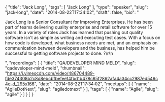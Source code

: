 {
  "title": "Jack Long",
  "tags": [
    "Jack Long"
  ],
  "type": "speaker",
  "slug": "jack-long",
  "date": "2014-08-22T17:34:02",
  "draft": false,
  "bio": "<p>Jack Long is a Senior Consultant for Improving Enterprises. He has been part of teams delivering quality enterprise and retail software for over 15 years. In a variety of roles Jack has learned that pushing out quality software isn't as simple as writing and executing test cases. With a focus on how code is developed, what business needs are met, and an emphasis on communication between developers and the business, has helped him be successful to getting software projects to done. ?\r\n</p>",
  "recordings": [
    {
      "title": "QA/DEVELOPER MIND MELD",
      "slug": "qadeveloper-mind-meld",
      "thumbnail": "https://i.vimeocdn.com/video/486704489-fde374308b2c8d8ebcbfbefee14fbd1b478c85f2862afa4a34cc2987ed549c4e-d_295x166",
      "date": "2014-08-22T17:34:02",
      "meetups": [
        {
          "name": "AgileDotNext",
          "slug": "agiledotnext"
        }
      ],
      "tags": [
        {
          "name": "Agile",
          "slug": "agile"
        }
      ]
    }
  ]
}
